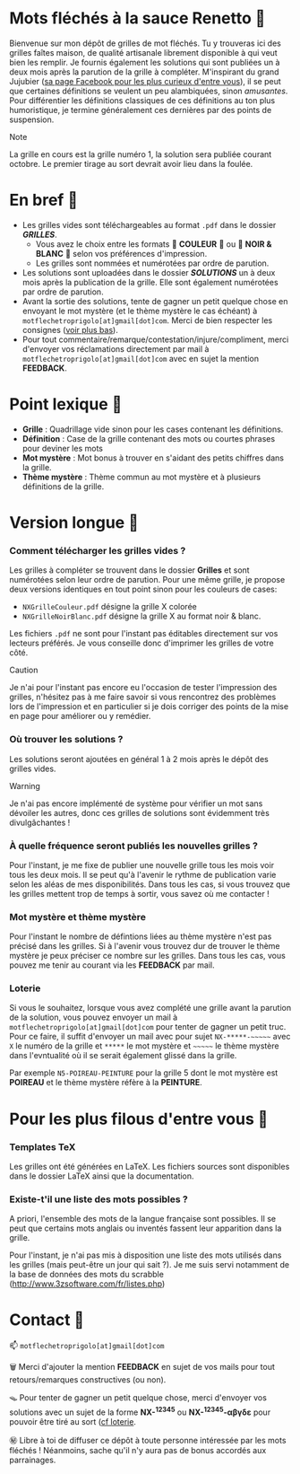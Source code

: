 # Mots fléchés à la sauce Renetto 🐲

Bienvenue sur mon dépôt de grilles de mot fléchés. Tu y trouveras ici des grilles faîtes maison, de qualité artisanale librement disponible à qui veut bien les remplir. Je fournis également les solutions qui sont publiées un à deux mois après la parution de la grille à compléter. M'inspirant du grand Jujubier ([sa page Facebook pour les plus curieux d'entre vous](https://www.facebook.com/p/Les-mots-fl%C3%A9ch%C3%A9s-de-Jujubier-100078019182517/)), il se peut que certaines définitions se veulent un peu alambiquées, sinon *amusantes*. Pour différentier les définitions classiques de ces définitions au ton plus humoristique, je termine généralement ces dernières par des points de suspension.

>[!NOTE]
>La grille en cours est la grille numéro 1, la solution sera publiée courant octobre. Le premier tirage au sort devrait avoir lieu dans la foulée.

# En bref 🦥

+ Les grilles vides sont téléchargeables au format `.pdf` dans le dossier ***GRILLES***. 
   - Vous avez le choix entre les formats 🌈 **COULEUR** 🌈 ou  🦃 **NOIR & BLANC** 🐓 selon vos préférences d'impression.
   - Les grilles sont nommées et numérotées par ordre de parution.
+ Les solutions sont uploadées dans le dossier ***SOLUTIONS*** un à deux mois après la publication de la grille. Elle sont également numérotées par ordre de parution.
+ Avant la sortie des solutions, tente de gagner un petit quelque chose en envoyant le mot mystère (et le thème mystère le cas échéant) à `motflechetroprigolo[at]gmail[dot]com`. Merci de bien respecter les consignes ([voir plus bas](#loterie)).
+ Pour tout commentaire/remarque/contestation/injure/compliment, merci d'envoyer vos réclamations directement par mail à `motflechetroprigolo[at]gmail[dot]com` avec en sujet la mention **FEEDBACK**.

# Point lexique 🦆

- **Grille** : Quadrillage vide sinon pour les cases contenant les définitions.
- **Définition** : Case de la grille contenant des mots ou courtes phrases pour deviner les mots
- **Mot mystère** : Mot bonus à trouver en s'aidant des petits chiffres dans la grille.
- **Thème mystère** : Thème commun au mot mystère et à plusieurs définitions de la grille.


# Version longue 🐸

### Comment télécharger les grilles vides ?
Les grilles à compléter se trouvent dans le dossier **Grilles** et sont numérotées selon leur ordre de parution. Pour une même grille, je propose deux versions identiques en tout point sinon pour les couleurs de cases:
+ `NXGrilleCouleur.pdf` désigne la grille X colorée
+ `NXGrilleNoirBlanc.pdf` désigne la grille X au format noir & blanc.

Les fichiers `.pdf` ne sont pour l'instant pas éditables directement sur vos lecteurs préférés. Je vous conseille donc d'imprimer les grilles de votre côté. 

>[!CAUTION]
>Je n'ai pour l'instant pas encore eu l'occasion de tester l'impression des grilles, n'hésitez pas à me faire savoir si vous rencontrez des problèmes lors de l'impression et en particulier si je dois corriger des points de la mise en page pour améliorer ou y remédier.


### Où trouver les solutions ?
Les solutions seront ajoutées en général 1 à 2 mois après le dépôt des grilles vides. 

>[!WARNING]
>Je n'ai pas encore implémenté de système pour vérifier un mot sans dévoiler les autres, donc ces grilles de solutions sont évidemment très divulgâchantes !

### À quelle fréquence seront publiés les nouvelles grilles ?

Pour l'instant, je me fixe de publier une nouvelle grille tous les mois voir tous les deux mois. Il se peut qu'à l'avenir le rythme de publication varie selon les aléas de mes disponibilités. Dans tous les cas, si vous trouvez que les grilles mettent trop de temps à sortir, vous savez où me contacter !

### Mot mystère et thème mystère

Pour l'instant le nombre de défintions liées au thème mystère n'est pas précisé dans les grilles. Si à l'avenir vous trouvez dur de trouver le thème mystère je peux préciser ce nombre sur les grilles. Dans tous les cas, vous pouvez me tenir au courant via les **FEEDBACK** par mail.

### Loterie 
Si vous le souhaitez, lorsque vous avez complété une grille avant la parution de la solution, vous pouvez envoyer un mail à `motflechetroprigolo[at]gmail[dot]com` pour tenter de gagner un petit truc. Pour ce faire, il suffit d'envoyer un mail avec pour sujet `NX-*****-~~~~~` avec `X` le numéro de la grille et `*****` le mot mystère et `~~~~~` le thème mystère dans l'evntualité où il se serait également glissé dans la grille. 


Par exemple `N5-POIREAU-PEINTURE` pour la grille 5 dont le mot mystère est **POIREAU** et le thème mystère réfère à la **PEINTURE**.

# Pour les plus filous d'entre vous 🦨

### Templates TeX
Les grilles ont été générées en LaTeX. Les fichiers sources sont disponibles dans le dossier LaTeX ainsi que la documentation. 

### Existe-t'il une liste des mots possibles ?

A priori, l'ensemble des mots de la langue française sont possibles. Il se peut que certains mots anglais ou inventés fassent leur apparition dans la grille.

Pour l'instant, je n'ai pas mis à disposition une liste des mots utilisés dans les grilles (mais peut-être un jour qui sait ?). Je me suis servi notamment de la base de données des mots du scrabble (http://www.3zsoftware.com/fr/listes.php) 

# Contact 🐧
📫 `motflechetroprigolo[at]gmail[dot]com`

🗑️ Merci d'ajouter la mention **FEEDBACK** en sujet de vos mails pour tout retours/remarques constructives (ou non).

🪤 Pour tenter de gagner un petit quelque chose, merci d'envoyer vos solutions avec un sujet de la forme **NX-<sup>12345</sup>** ou **NX-<sup>12345</sup>-αβγδε** pour pouvoir être tiré au sort ([cf loterie](#loterie).

㊙️ Libre à toi de diffuser ce dépôt à toute personne intéressée par les mots fléchés ! Néanmoins, sache qu'il n'y aura pas de bonus accordés aux parrainages.

